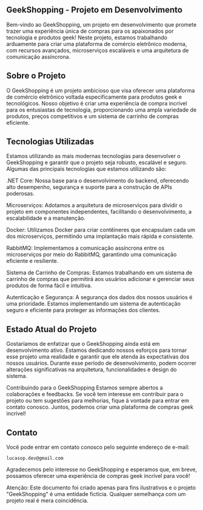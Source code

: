 ## GeekShopping - Projeto em Desenvolvimento

Bem-vindo ao GeekShopping, um projeto em desenvolvimento que promete trazer uma experiência única de compras para os apaixonados por tecnologia e produtos geek! Neste projeto, estamos trabalhando arduamente para criar uma plataforma de comércio eletrônico moderna, com recursos avançados, microserviços escaláveis e uma arquitetura de comunicação assíncrona.

## Sobre o Projeto
O GeekShopping é um projeto ambicioso que visa oferecer uma plataforma de comércio eletrônico voltada especificamente para produtos geek e tecnológicos. Nosso objetivo é criar uma experiência de compra incrível para os entusiastas de tecnologia, proporcionando uma ampla variedade de produtos, preços competitivos e um sistema de carrinho de compras eficiente.

## Tecnologias Utilizadas
Estamos utilizando as mais modernas tecnologias para desenvolver o GeekShopping e garantir que o projeto seja robusto, escalável e seguro. Algumas das principais tecnologias que estamos utilizando são:

.NET Core: Nossa base para o desenvolvimento do backend, oferecendo alto desempenho, segurança e suporte para a construção de APIs poderosas.

Microserviços: Adotamos a arquitetura de microserviços para dividir o projeto em componentes independentes, facilitando o desenvolvimento, a escalabilidade e a manutenção.

Docker: Utilizamos Docker para criar contêineres que encapsulam cada um dos microserviços, permitindo uma implantação mais rápida e consistente.

RabbitMQ: Implementamos a comunicação assíncrona entre os microserviços por meio do RabbitMQ, garantindo uma comunicação eficiente e resiliente.

Sistema de Carrinho de Compras: Estamos trabalhando em um sistema de carrinho de compras que permitirá aos usuários adicionar e gerenciar seus produtos de forma fácil e intuitiva.

Autenticação e Segurança: A segurança dos dados dos nossos usuários é uma prioridade. Estamos implementando um sistema de autenticação seguro e eficiente para proteger as informações dos clientes.

## Estado Atual do Projeto
Gostaríamos de enfatizar que o GeekShopping ainda está em desenvolvimento ativo. Estamos dedicando nossos esforços para tornar esse projeto uma realidade e garantir que ele atenda às expectativas dos nossos usuários. Durante esse período de desenvolvimento, podem ocorrer alterações significativas na arquitetura, funcionalidades e design do sistema.

Contribuindo para o GeekShopping
Estamos sempre abertos a colaborações e feedbacks. Se você tem interesse em contribuir para o projeto ou tem sugestões para melhorias, fique à vontade para entrar em contato conosco. Juntos, podemos criar uma plataforma de compras geek incrível!

## Contato
Você pode entrar em contato conosco pelo seguinte endereço de e-mail: 

`
lucasop.dev@gmail.com
`

Agradecemos pelo interesse no GeekShopping e esperamos que, em breve, possamos oferecer uma experiência de compras geek incrível para você!

Atenção: Este documento foi criado apenas para fins ilustrativos e o projeto "GeekShopping" é uma entidade fictícia. Qualquer semelhança com um projeto real é mera coincidência.




